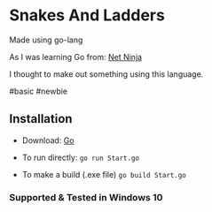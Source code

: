 # Snakes And Ladders
Made using go-lang

As I was learning Go from: [Net Ninja](https://youtube.com/playlist?list=PL4cUxeGkcC9gC88BEo9czgyS72A3doDeM)

I thought to make out something using this language.

#basic #newbie

## Installation 

- Download: [Go](https://golang.org/dl/)

- To run directly:
```go run Start.go```

- To  make a build (.exe file)
```go build Start.go```

### Supported & Tested in Windows 10
